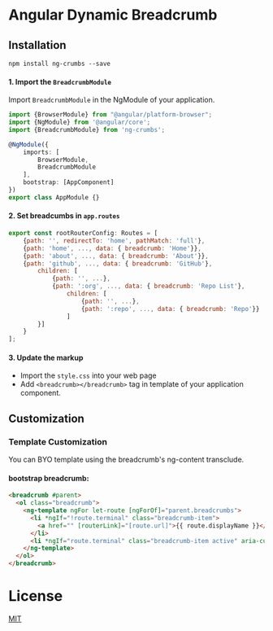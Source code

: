# Angular Dynamic Breadcrumb

## Installation

```shell
npm install ng-crumbs --save
```

#### 1. Import the `BreadcrumbModule`
Import `BreadcrumbModule` in the NgModule of your application.

```typescript
import {BrowserModule} from "@angular/platform-browser";
import {NgModule} from '@angular/core';
import {BreadcrumbModule} from 'ng-crumbs';

@NgModule({
    imports: [
        BrowserModule,
        BreadcrumbModule
    ],
    bootstrap: [AppComponent]
})
export class AppModule {}
```

#### 2. Set breadcumbs in `app.routes`
```javascript
export const rootRouterConfig: Routes = [
    {path: '', redirectTo: 'home', pathMatch: 'full'},
    {path: 'home', ..., data: { breadcrumb: 'Home'}},
    {path: 'about', ..., data: { breadcrumb: 'About'}},
    {path: 'github', ..., data: { breadcrumb: 'GitHub'},
        children: [
            {path: '', ...},
            {path: ':org', ..., data: { breadcrumb: 'Repo List'},
                children: [
                    {path: '', ...},
                    {path: ':repo', ..., data: { breadcrumb: 'Repo'}}
                ]
        }]
    }
];
```

#### 3. Update the markup
- Import the `style.css` into your web page
- Add `<breadcrumb></breadcrumb>` tag in template of your application component.

<!-- ## Demo [(live)](https://emilol.github.io/ng-crumbs) -->

## Customization

### Template Customization

You can BYO template using the breadcrumb's ng-content transclude.

#### bootstrap breadcrumb:

```html
<breadcrumb #parent>
  <ol class="breadcrumb">
    <ng-template ngFor let-route [ngForOf]="parent.breadcrumbs">
      <li *ngIf="!route.terminal" class="breadcrumb-item">
        <a href="" [routerLink]="[route.url]">{{ route.displayName }}</a>
      </li>
      <li *ngIf="route.terminal" class="breadcrumb-item active" aria-current="page">{{ route.displayName }}</li>
    </ng-template>
  </ol>
</breadcrumb>
```

# License
 [MIT](/LICENSE)